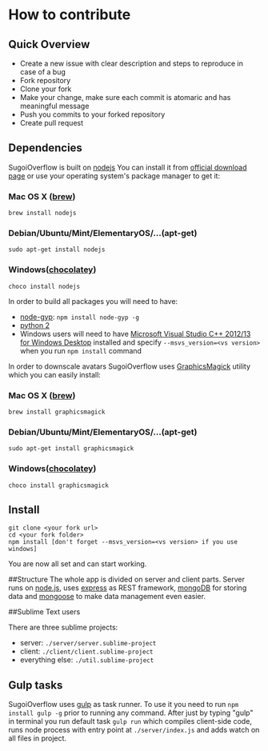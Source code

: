 # How to contribute

## Quick Overview
  - Create a new issue with clear description and steps to reproduce in case of a bug
  - Fork repository
  - Clone your fork
  - Make your change, make sure each commit is atomaric and has meaningful message
  - Push you commits to your forked repository
  - Create pull request

## Dependencies
SugoiOverflow is built on [nodejs](https://nodejs.org/)
You can install it from [official download page](https://nodejs.org/download/) or use your operating system's package manager to get it:
### Mac OS X ([brew](http://brew.sh/))
```brew install nodejs```

### Debian/Ubuntu/Mint/ElementaryOS/...(apt-get)
```sudo apt-get install nodejs```

### Windows([chocolatey](https://chocolatey.org/))
```choco install nodejs```

In order to build all packages you will need to have:
- [node-gyp](https://github.com/TooTallNate/node-gyp): ```npm install node-gyp -g```
- [python 2](https://www.python.org/download/releases/2.7.6/)
- Windows users will need to have [Microsoft Visual Studio C++ 2012/13 for Windows Desktop](http://www.microsoft.com/en-nz/download/details.aspx?id=34673) installed and specify ```--msvs_version=<vs version>``` when you run ```npm install``` command

In order to downscale avatars SugoiOverflow uses [GraphicsMagick](http://graphicsmagick.org) utility which you can easily install:
### Mac OS X ([brew](http://brew.sh/))
```brew install graphicsmagick```

### Debian/Ubuntu/Mint/ElementaryOS/...(apt-get)
```sudo apt-get install graphicsmagick```

### Windows([chocolatey](https://chocolatey.org/))
```choco install graphicsmagick```

## Install

```
git clone <your fork url>
cd <your fork folder>
npm install [don't forget --msvs_version=<vs version> if you use windows]
```

You are now all set and can start working.

##Structure
The whole app is divided on server and client parts. Server runs on [node.js](https://nodejs.org/), uses [express](http://expressjs.com/) as REST framework, [mongoDB](https://www.mongodb.org/) for storing data and [mongoose](http://mongoosejs.com/) to make data management even easier.

##Sublime Text users

There are three sublime projects:
 - server: ```./server/server.sublime-project```
 - client: ```./client/client.sublime-project```
 - everything else: ```./util.sublime-project```


## Gulp tasks
SugoiOverflow uses [gulp](http://gulpjs.com/) as task runner. To use it you need to run ```npm install gulp -g``` prior to running any command. After just by typing "gulp" in terminal you run default task ```gulp run``` which compiles client-side code, runs node process with entry point at ```./server/index.js``` and adds watch on all files in project.
